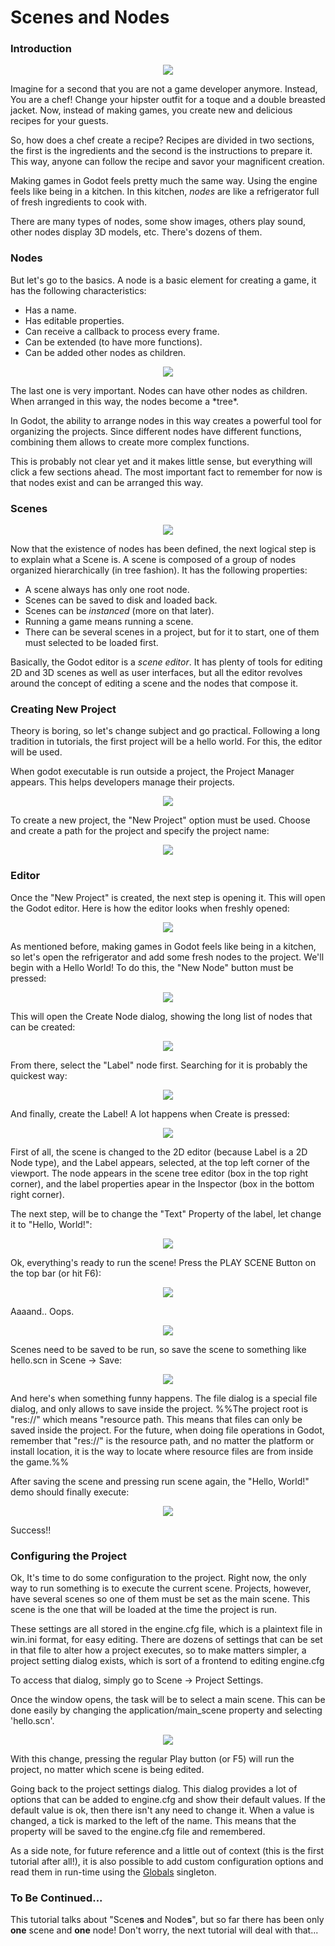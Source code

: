 # Scenes and Nodes

### Introduction

<p align="center"><img src="images/chef.png"></p>

Imagine for a second that you are not a game developer anymore. Instead, You are a chef! Change your hipster outfit for a toque and a double breasted jacket. Now, instead of making games, you create new and delicious recipes for your guests. 

So, how does a chef create a recipe? Recipes are divided in two sections, the first is the ingredients and the second is the instructions to prepare it. This way, anyone can follow the recipe and savor your magnificent creation.

Making games in Godot feels pretty much the same way. Using the engine feels like being in a kitchen. In this kitchen, *nodes* are like a refrigerator full of fresh ingredients to cook with.

There are many types of nodes, some show images, others play sound, other nodes display 3D models, etc. There's dozens of them.

### Nodes

But let's go to the basics. A node is a basic element for creating a game, it has the following characteristics:

*  Has a name.
*  Has editable properties.
*  Can receive a callback to process every frame.
*  Can be extended (to have more functions).
*  Can be added other nodes as children.


<p align="center"><img src="images/tree.png"></p>
The last one is very important. Nodes can have other nodes as children. When arranged in this way, the nodes become a *tree*. 

In Godot, the ability to arrange nodes in this way creates a powerful tool for organizing the projects. Since different nodes have different functions, combining them allows to create more complex functions.

This is probably not clear yet and it makes little sense, but everything will click a few sections ahead. The most important fact to remember for now is that nodes exist and can be arranged this way.

### Scenes

<p align="center"><img src="images/scene.png"></p>

Now that the existence of nodes has been defined, the next logical step is to explain what a Scene is.
A scene is composed of a group of nodes organized hierarchically (in tree fashion). It has the following properties:
*  A scene always has only one root node.
*  Scenes can be saved to disk and loaded back.
*  Scenes can be *instanced* (more on that later).
*  Running a game means running a scene. 
*  There can be several scenes in a project, but for it to start, one of them must selected to be loaded first.

Basically, the Godot editor is a *scene editor*. It has plenty of tools for editing 2D and 3D scenes as well as user interfaces, but all the editor revolves around the concept of editing a scene and the nodes that compose it.

### Creating New Project

Theory is boring, so let's change subject and go practical. Following a long tradition in tutorials, the first project will be a hello world. For this, the editor will be used.

When godot executable is run outside a project, the Project Manager appears. This helps developers manage their projects.

<p align="center"><img src="images/newproject.png"></p>

To create a new project, the "New Project" option must be used. Choose and create a path for the project and specify the project name:

<p align="center"><img src="images/newproj.png"></p>

### Editor

Once the "New Project" is created, the next step is opening it. This will open the Godot editor. Here is how the editor looks when freshly opened:

<p align="center"><img src="images/editor.png"></p>


As mentioned before, making games in Godot feels like being in a kitchen, so let's open the refrigerator and add some fresh nodes to the project. We'll begin with a Hello World! To do this, the "New Node" button must be pressed:

<p align="center"><img src="images/newnode.png"></p>


This will open the Create Node dialog, showing the long list of nodes that can be created:

<p align="center"><img src="images/createnode.png"></p>

From there, select the "Label" node first. Searching for it is probably the quickest way:

<p align="center"><img src="images/nodesearch.png"></p>
 
And finally, create the Label! A lot happens when Create is pressed:

<p align="center"><img src="images/addedlabel.png"></p>

First of all, the scene is changed to the 2D editor (because Label is a 2D Node type), and the Label appears, selected, at the top left corner of the viewport.
The node appears in the scene tree editor (box in the top right corner), and the label properties apear in the Inspector (box in the bottom right corner).

The next step, will be to change the "Text" Property of the label, let change it to "Hello, World!":

<p align="center"><img src="images/hw.png"></p>

Ok, everything's ready to run the scene! Press the PLAY SCENE Button on the top bar (or hit F6):

<p align="center"><img src="images/playscene.png"></p>

Aaaand.. Oops.

<p align="center"><img src="images/neversaved.png"></p>

Scenes need to be saved to be run, so save the scene to something like hello.scn in Scene -> Save:

<p align="center"><img src="images/savescene.png"></p>
 
And here's when something funny happens. The file dialog is a special file dialog, and only allows to save inside the project. %%The project root is "res://" which means "resource path. This means that files can only be saved inside the project. For the future, when doing file operations in Godot, remember that "res://" is the resource path, and no matter the platform or install location, it is the way to locate where resource files are from inside the game.%%

After saving the scene and pressing run scene again, the "Hello, World!" demo should finally execute:

<p align="center"><img src="images/helloworld.png"></p>

Success!!

### Configuring the Project

Ok, It's time to do some configuration to the project. Right now, the only way to run something is to execute the current scene. Projects, however, have several scenes so one of them must be set as the main scene. This scene is the one that will be loaded at the time the project is run. 

These settings are all stored in the engine.cfg file, which is a plaintext file in win.ini format, for easy editing. There are dozens of settings that can be set in that file to alter how a project executes, so to make matters simpler, a project setting dialog exists, which is sort of a frontend to editing engine.cfg

To access that dialog, simply go to Scene -> Project Settings.

Once the window opens, the task will be to select a main scene. This can be done easily by changing the application/main_scene property and selecting 'hello.scn'.

<p align="center"><img src="images/main_scene.png"></p>

With this change, pressing the regular Play button (or F5) will run the project, no matter which scene is being edited.

Going back to the project settings dialog. This dialog provides a lot of options that can be added to engine.cfg and show their default values. If the default value is ok, then there isn't any need to change it.
When a value is changed, a tick is marked to the left of the name. This means that the property will be saved to the engine.cfg file and remembered. 

As a side note, for future reference and a little out of context (this is the first tutorial after all!), it is also possible to add custom configuration options and read them in run-time using the [Globals](class_globals) singleton. 

### To Be Continued...

This tutorial talks about "Scene**s** and Node**s**", but so far there has been only **one** scene and **one** node! Don't worry, the next tutorial will deal with that...

